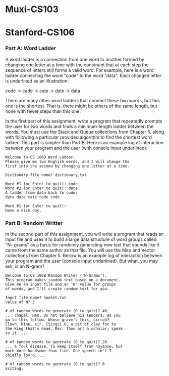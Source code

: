 # Muxi-CS103
# Stanford-CS106


### Part A: Word Ladder

 <p>A word ladder is a connection from one word to another formed by changing one letter at a time with the constraint that at each step the sequence of letters still forms a valid word. For example, here is a word ladder connecting the word "code" to the word "data". Each changed letter is underlined as an illustration:</p>

 <p>code → cade → cate → date → data</p>

 <p>There are many other word ladders that connect these two words, but this one is the shortest. That is, there might be others of the same length, but none with fewer steps than this one.</p>

 <p>In the first part of this assignment, write a program that repeatedly prompts the user for two words and finds a minimum-length ladder between the words. You must use the Stack and Queue collections from Chapter 5, along with following a particular provided algorithm to find the shortest word ladder. This part is simpler than Part B. Here is an example log of interaction between your program and the user (with console input underlined):</p>

 ```
 Welcome to CS 106B Word Ladder.
 Please give me two English words, and I will change the
 first into the second by changing one letter at a time.

 Dictionary file name? dictionary.txt

 Word #1 (or Enter to quit): code
 Word #2 (or Enter to quit): data
 A ladder from data back to code:
 data date cate cade code

 Word #1 (or Enter to quit):
 Have a nice day.
 ```


### Part B: Random Writter

<p>In the second part of this assignment, you will write a program that reads an input file and uses it to build a large data structure of word groups called "N- grams" as a basis for randomly generating new text that sounds like it came from the same author as that file. You will use the Map and Vector collections from Chapter 5. Bellow is an example log of interaction between your program and the user (console input underlined). But what, you may ask, is an N-gram?</p>

```
Welcome to CS 106B Random Writer ('N-Grams').
This program makes random text based on a document.
Give me an input file and an 'N' value for groups
of words, and I'll create random text for you.

Input file name? hamlet.txt
Value of N? 3

# of random words to generate (0 to quit)? 40
... chapel. Ham. Do not believe his tenders, as you
go to this fellow. Whose grave's this, sirrah?
Clown. Mine, sir. [Sings] O, a pit of clay for to
the King that's dead. Mar. Thou art a scholar; speak
to it. ...

# of random words to generate (0 to quit)? 20
... a foul disease, To keep itself from noyance; but
much more handsome than fine. One speech in't I
chiefly lov'd. ...

# of random words to generate (0 to quit)? 0
Exiting.
```
